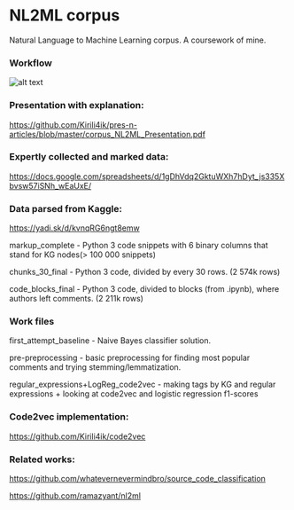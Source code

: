 # NL2ML corpus
Natural Language to Machine Learning corpus. A coursework of mine.

### Workflow
![alt text](https://github.com/Kirili4ik/NL2ML-corpus/blob/master/whole_workflow%20(1)-Page-1.jpg)

### Presentation with explanation:

https://github.com/Kirili4ik/pres-n-articles/blob/master/corpus_NL2ML_Presentation.pdf

### Expertly collected and marked data:
https://docs.google.com/spreadsheets/d/1gDhVdq2GktuWXh7hDyt_js335Xbvsw57iSNh_wEaUxE/

### Data parsed from Kaggle:
https://yadi.sk/d/kvnqRG6ngt8emw

markup_complete - Python 3 code snippets with 6 binary columns that stand for KG nodes(> 100 000 snippets)

chunks_30_final - Python 3 code, divided by every 30 rows. (2 574k rows) 

code_blocks_final - Python 3 code, divided to blocks (from .ipynb), where authors left comments. (2 211k rows)

### Work files
first_attempt_baseline - Naive Bayes classifier solution.

pre-preprocessing - basic preprocessing for finding most popular comments and trying stemming/lemmatization.

regular_expressions+LogReg_code2vec - making tags by KG and regular expressions + looking at code2vec and logistic regression f1-scores 


### Code2vec implementation:

https://github.com/Kirili4ik/code2vec


### Related works:

https://github.com/whatevernevermindbro/source_code_classification

https://github.com/ramazyant/nl2ml
